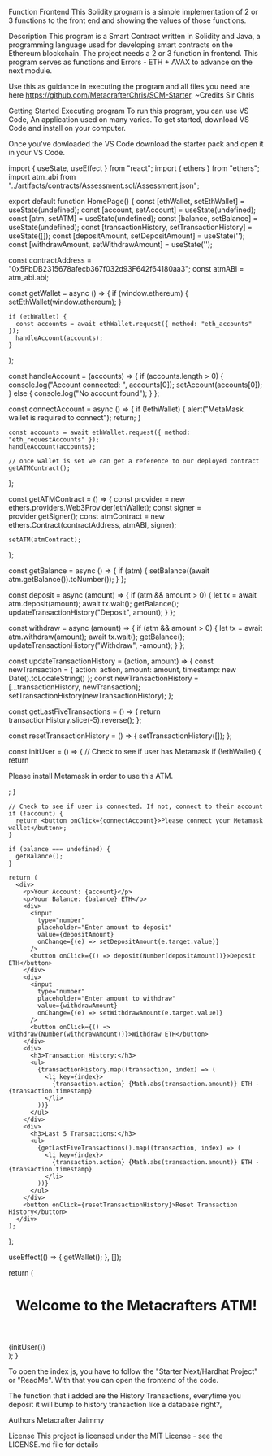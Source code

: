 Function Frontend
This Solidity program is a simple implementation of 2 or 3 functions to the front end and showing the values of those functions.

Description
This program is a Smart Contract written in Solidity and Java, a programming language used for developing smart contracts on the Ethereum blockchain. The project needs a 2 or 3 function in frontend. This program serves as functions and Errors - ETH + AVAX to advance on the next module.

Use this as guidance in executing the program and all files you need are here https://github.com/MetacrafterChris/SCM-Starter. ~Credits Sir Chris

Getting Started
Executing program
To run this program, you can use VS Code, An application used on many varies. To get started, download VS Code and install on your computer.

Once you've dowloaded the VS Code download the starter pack and open it in your VS Code.

import { useState, useEffect } from "react";
import { ethers } from "ethers";
import atm_abi from "../artifacts/contracts/Assessment.sol/Assessment.json";

export default function HomePage() {
  const [ethWallet, setEthWallet] = useState(undefined);
  const [account, setAccount] = useState(undefined);
  const [atm, setATM] = useState(undefined);
  const [balance, setBalance] = useState(undefined);
  const [transactionHistory, setTransactionHistory] = useState([]);
  const [depositAmount, setDepositAmount] = useState('');
  const [withdrawAmount, setWithdrawAmount] = useState('');

  const contractAddress = "0x5FbDB2315678afecb367f032d93F642f64180aa3";
  const atmABI = atm_abi.abi;

  const getWallet = async () => {
    if (window.ethereum) {
      setEthWallet(window.ethereum);
    }

    if (ethWallet) {
      const accounts = await ethWallet.request({ method: "eth_accounts" });
      handleAccount(accounts);
    }
  };

  const handleAccount = (accounts) => {
    if (accounts.length > 0) {
      console.log("Account connected: ", accounts[0]);
      setAccount(accounts[0]);
    } else {
      console.log("No account found");
    }
  };

  const connectAccount = async () => {
    if (!ethWallet) {
      alert("MetaMask wallet is required to connect");
      return;
    }

    const accounts = await ethWallet.request({ method: "eth_requestAccounts" });
    handleAccount(accounts);

    // once wallet is set we can get a reference to our deployed contract
    getATMContract();
  };

  const getATMContract = () => {
    const provider = new ethers.providers.Web3Provider(ethWallet);
    const signer = provider.getSigner();
    const atmContract = new ethers.Contract(contractAddress, atmABI, signer);

    setATM(atmContract);
  };

  const getBalance = async () => {
    if (atm) {
      setBalance((await atm.getBalance()).toNumber());
    }
  };

  const deposit = async (amount) => {
    if (atm && amount > 0) {
      let tx = await atm.deposit(amount);
      await tx.wait();
      getBalance();
      updateTransactionHistory("Deposit", amount);
    }
  };

  const withdraw = async (amount) => {
    if (atm && amount > 0) {
      let tx = await atm.withdraw(amount);
      await tx.wait();
      getBalance();
      updateTransactionHistory("Withdraw", -amount);
    }
  };

  const updateTransactionHistory = (action, amount) => {
    const newTransaction = {
      action: action,
      amount: amount,
      timestamp: new Date().toLocaleString()
    };
    const newTransactionHistory = [...transactionHistory, newTransaction];
    setTransactionHistory(newTransactionHistory);
  };

  const getLastFiveTransactions = () => {
    return transactionHistory.slice(-5).reverse();
  };

  const resetTransactionHistory = () => {
    setTransactionHistory([]);
  };

  const initUser = () => {
    // Check to see if user has Metamask
    if (!ethWallet) {
      return <p>Please install Metamask in order to use this ATM.</p>;
    }

    // Check to see if user is connected. If not, connect to their account
    if (!account) {
      return <button onClick={connectAccount}>Please connect your Metamask wallet</button>;
    }

    if (balance === undefined) {
      getBalance();
    }

    return (
      <div>
        <p>Your Account: {account}</p>
        <p>Your Balance: {balance} ETH</p>
        <div>
          <input
            type="number"
            placeholder="Enter amount to deposit"
            value={depositAmount}
            onChange={(e) => setDepositAmount(e.target.value)}
          />
          <button onClick={() => deposit(Number(depositAmount))}>Deposit ETH</button>
        </div>
        <div>
          <input
            type="number"
            placeholder="Enter amount to withdraw"
            value={withdrawAmount}
            onChange={(e) => setWithdrawAmount(e.target.value)}
          />
          <button onClick={() => withdraw(Number(withdrawAmount))}>Withdraw ETH</button>
        </div>
        <div>
          <h3>Transaction History:</h3>
          <ul>
            {transactionHistory.map((transaction, index) => (
              <li key={index}>
                {transaction.action} {Math.abs(transaction.amount)} ETH - {transaction.timestamp}
              </li>
            ))}
          </ul>
        </div>
        <div>
          <h3>Last 5 Transactions:</h3>
          <ul>
            {getLastFiveTransactions().map((transaction, index) => (
              <li key={index}>
                {transaction.action} {Math.abs(transaction.amount)} ETH - {transaction.timestamp}
              </li>
            ))}
          </ul>
        </div>
        <button onClick={resetTransactionHistory}>Reset Transaction History</button>
      </div>
    );
  };

  useEffect(() => {
    getWallet();
  }, []);

  return (
    <main className="container">
      <header>
        <h1>Welcome to the Metacrafters ATM!</h1>
      </header>
      {initUser()}
      <style jsx>{`
        .container {
          text-align: center;
        }
        input {
          margin: 10px;
          padding: 5px;
          font-size: 1em;
        }
        button {
          margin: 10px;
          padding: 10px 20px;
          font-size: 1em;
          background-color: #4CAF50;
          color: white;
          border: none;
          border-radius: 5px;
          cursor: pointer;
        }
        button:hover {
          background-color: #45a049;
        }
      `}</style>
    </main>
  );
}
  
To open the index js, you have to follow the "Starter Next/Hardhat Project" or "ReadMe". With that you can open the frontend of the code.

The function that i added are the History Transactions, everytime you deposit it will bump to history transaction like a database right?,

Authors
Metacrafter Jaimmy

License
This project is licensed under the MIT License - see the LICENSE.md file for details
